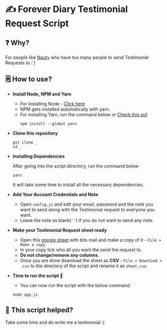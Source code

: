 # ✍️ Forever Diary Testimonial Request Script

## ❓ Why?

For people like [Nauty](https://github.com/vaishnauty) who have too many people to send Testimonial Requests to :')

## 🗒️ How to use?

-   **Install Node, NPM and Yarn**

    -   For Installing Node - [Click here](https://nodejs.org/en/download/)
    -   NPM gets installed automatically with yarn.
    -   For installing Yarn, run the command below or [Check this out](https://classic.yarnpkg.com/lang/en/docs/install/)
        ```
        npm install --global yarn
        ```

-   **Clone this repository**

    ```
    git clone _
    cd _
    ```

-   **Installing Dependencies**

    After going into the script directory, run the command below

    ```
    yarn
    ```

    It will take some time to install all the necessary dependencies.

-   **Add Your Account Credentials and Note**

    -   Open `config.js` and edit your email, password and the note you want to send along with the Testimonial request to everyone you want.
    -   Leave the note as blank(`''`) if you do not want to send any note.

-   **Make your Testimonial Request sheet ready**

    -   Open this [google sheet](https://docs.google.com/spreadsheets/d/11ZS7uWx4aEG1RybVydsWnRvkpPiw3V7VRjTHnXYg54k/edit?usp=sharing) with bits mail and make a copy of it - `File > Make a copy`
    -   In your copy tick who all you want the send the request to.
    -   **Do not change/remove any columns.**
    -   Once you are done download the sheet as **CSV** - `File > Download > .csv` to the directory of the script and rename it as `sheet.csv`.

-   **Time to run the script 🥳**

    -   You can now run the script with the below command.

    ```
    node app.js
    ```

## 🤗 This script helped?

Take some time and do write me a testimonial :)
